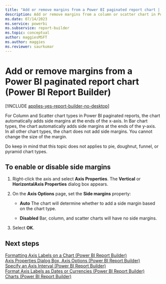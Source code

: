 ```yaml
---
title: "Add or remove margins from a Power BI paginated report chart | Microsoft Docs"
description: Add or remove margins from a column or scatter chart in Power BI Report Builder. Improve readability or appearance of Power BI paginated reports. 
ms.date: 07/14/2023
ms.service: powerbi
ms.subservice: report-builder
ms.topic: conceptual
author: maggiesMSFT
ms.author: maggies
ms.reviewer: saurkumar
---
```

# Add or remove margins from a Power BI paginated report chart (Power BI Report Builder)

[!INCLUDE [applies-yes-report-builder-no-desktop](../../includes/applies-yes-report-builder-no-desktop.md)]

For Column and Scatter chart types in Power BI paginated reports, the chart automatically adds side margins at the ends of the x-axis. In Bar chart types, the chart automatically adds side margins at the ends of the y-axis. In all other chart types, the chart does not add side margins. You cannot change the size of the margin.  
  
 Do keep in mind that this topic does not applies to pie, doughnut, funnel, or pyramid chart types.  
  
 
## To enable or disable side margins  
  
1.  Right-click the axis and select **Axis Properties**. The **Vertical** or **HorizontalAxis Properties** dialog box appears.  
  
1.  On the **Axis Options** page, set the **Side margins** property:  
  
    -   **Auto** The chart will determine whether to add a side margin based on the chart type.  
  
    -   **Disabled** Bar, column, and scatter charts will have no side margins.  
  
1.  Select **OK**.
   
## Next steps  
 [Formatting Axis Labels on a Chart &#40;Power BI Report Builder&#41;](/sql/reporting-services/report-design/formatting-axis-labels-on-a-chart-report-builder-and-ssrs)   
 [Axis Properties Dialog Box, Axis Options &#40;Power BI Report Builder&#41;](/previous-versions/sql/)   
 [Specify an Axis Interval &#40;Power BI Report Builder&#41;](/sql/reporting-services/report-design/specify-an-axis-interval-report-builder-and-ssrs)   
 [Format Axis Labels as Dates or Currencies &#40;Power BI Report Builder&#41;](/sql/reporting-services/report-design/format-axis-labels-as-dates-or-currencies-report-builder-and-ssrs)   
 [Charts &#40;Power BI Report Builder&#41;](/sql/reporting-services/report-design/charts-report-builder-and-ssrs)  
  
